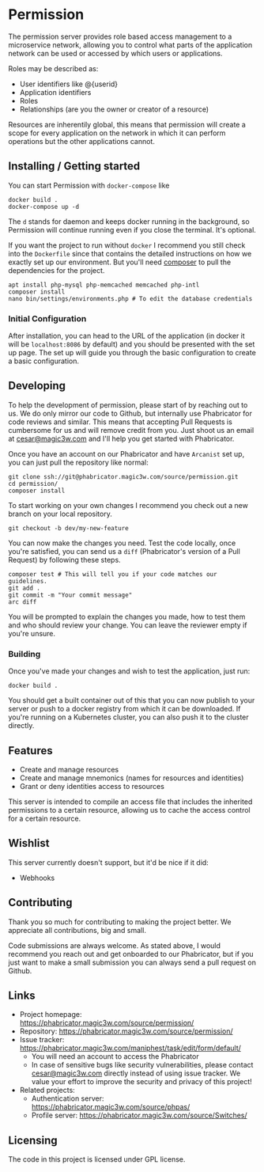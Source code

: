

# Permission
The permission server provides role based access management to a microservice network, allowing you
to control what parts of the application network can be used or accessed by which users or applications.

Roles may be described as:

 * User identifiers like @{userid}
 * Application identifiers
 * Roles
 * Relationships (are you the owner or creator of a resource)

Resources are inherentily global, this means that permission will create a scope for every application
on the network in which it can perform operations but the other applications cannot.

## Installing / Getting started

You can start Permission with `docker-compose` like

```shell
docker build .
docker-compose up -d
```

The `d` stands for daemon and keeps docker running in the background, so Permission will continue
running even if you close the terminal. It's optional.

If you want the project to run without `docker` I recommend you still check into the `Dockerfile`
since that contains the detailed instructions on how we exactly set up our environment. But you'll
need [composer](https://getcomposer.com) to pull the dependencies for the project.

```shell
apt install php-mysql php-memcached memcached php-intl
composer install
nano bin/settings/environments.php # To edit the database credentials
```

### Initial Configuration

After installation, you can head to the URL of the application (in docker it will be `localhost:8086` by default)
and you should be presented with the set up page. The set up will guide you through the basic 
configuration to create a basic configuration.

## Developing

To help the development of permission, please start of by reaching out to us. We do
only mirror our code to Github, but internally use Phabricator for code reviews and
similar. This means that accepting Pull Requests is cumbersome for us and will
remove credit from you. Just shoot us an email at cesar@magic3w.com and I'll help
you get started with Phabricator.

Once you have an account on our Phabricator and have `Arcanist` set up, you can just 
pull the repository like normal:

```shell
git clone ssh://git@phabricator.magic3w.com/source/permission.git
cd permission/
composer install
```

To start working on your own changes I recommend you check out a new branch on your
local repository.

```shell
git checkout -b dev/my-new-feature
```

You can now make the changes you need. Test the code locally, once you're satisfied,
you can send us a `diff` (Phabricator's version of a Pull Request) by following these
steps.

```shell
composer test # This will tell you if your code matches our guidelines.
git add .
git commit -m "Your commit message"
arc diff
```

You will be prompted to explain the changes you made, how to test them and who should
review your change. You can leave the reviewer empty if you're unsure.

### Building

Once you've made your changes and wish to test the application, just run:

```shell
docker build .
```

You should get a built container out of this that you can now publish to your
server or push to a docker registry from which it can be downloaded. If you're
running on a Kubernetes cluster, you can also push it to the cluster directly.

## Features

* Create and manage resources
* Create and manage mnemonics (names for resources and identities)
* Grant or deny identities access to resources

This server is intended to compile an access file that includes the inherited
permissions to a certain resource, allowing us to cache the access control for 
a certain resource.

## Wishlist

This server currently doesn't support, but it'd be nice if it did:

 * Webhooks


## Contributing

Thank you so much for contributing to making the project better. We appreciate
all contributions, big and small.

Code submissions are always welcome. As stated above, I would recommend you reach
out and get onboarded to our Phabricator, but if you just want to make a small
submission you can always send a pull request on Github.

## Links

- Project homepage: https://phabricator.magic3w.com/source/permission/
- Repository: https://phabricator.magic3w.com/source/permission/
- Issue tracker: https://phabricator.magic3w.com/maniphest/task/edit/form/default/
  - You will need an account to access the Phabricator
  - In case of sensitive bugs like security vulnerabilities, please contact
    cesar@magic3w.com directly instead of using issue tracker. We value your effort
    to improve the security and privacy of this project!
- Related projects:
  - Authentication server: https://phabricator.magic3w.com/source/phpas/
  - Profile server: https://phabricator.magic3w.com/source/Switches/


## Licensing

The code in this project is licensed under GPL license.
